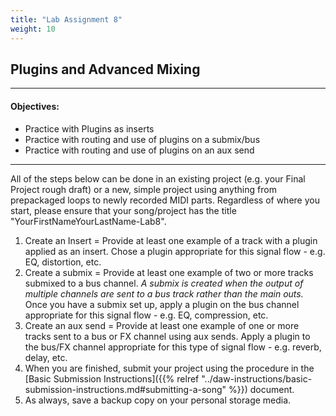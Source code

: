 ```yaml
---
title: "Lab Assignment 8"
weight: 10
---
```


<!-- # Lab Assignment 8 -->

## Plugins and Advanced Mixing

---

#### Objectives:

* Practice with Plugins as inserts
* Practice with routing and use of plugins on a submix/bus
* Practice with routing and use of plugins on an aux send

---

All of the steps below can be done in an existing project (e.g. your Final Project rough draft) or a new, simple project using anything from prepackaged loops to newly recorded MIDI parts. Regardless of where you start, please ensure that your song/project has the title "YourFirstNameYourLastName-Lab8".

1.  Create an Insert = Provide at least one example of a track with a plugin applied as an insert. Chose a plugin appropriate for this signal flow - e.g. EQ, distortion, etc.
2.  Create a submix = Provide at least one example of two or more tracks submixed to a bus channel.
    _A submix is created when the output of multiple channels are sent to a bus track rather than the main outs._
    Once you have a submix set up, apply a plugin on the bus channel appropriate for this signal flow - e.g. EQ, compression, etc.
3.  Create an aux send = Provide at least one example of one or more tracks sent to a bus or FX channel using aux sends. Apply a plugin to the bus/FX channel appropriate for this type of signal flow - e.g. reverb, delay, etc.
4.  When you are finished, submit your project using the procedure in the [Basic Submission Instructions]({{% relref "../daw-instructions/basic-submission-instructions.md#submitting-a-song" %}}) document.
5.  As always, save a backup copy on your personal storage media.
